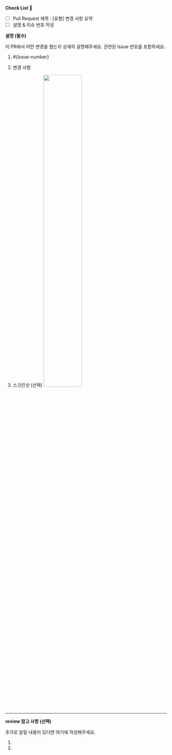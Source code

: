 **Check List :memo:**

- [ ] Pull Request 제목 : [유형] 변경 사항 요약
- [ ] 설명 & 이슈 번호 작성

**설명 (필수)**

이 PR에서 어떤 변경을 했는지 상세히 설명해주세요.
관련된 Issue 번호를 포함하세요.

1. #{issue-number}

2. 변경 사항

3. 스크린샷 (선택)
   <img src="파일주소" width="50%" height="50%" />

<br>

---

**review 참고 사항 (선택)**

추가로 알릴 내용이 있다면 여기에 작성해주세요.

1.

2.
